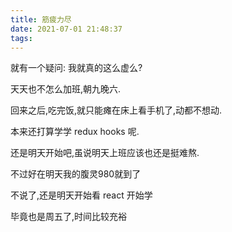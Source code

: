 ```yaml
---
title: 筋疲力尽
date: 2021-07-01 21:48:37
tags:
---
```


就有一个疑问: 我就真的这么虚么?

天天也不怎么加班,朝九晚六.

回来之后,吃完饭,就只能瘫在床上看手机了,动都不想动.

本来还打算学学 redux hooks 呢.

还是明天开始吧,虽说明天上班应该也还是挺难熬.

不过好在明天我的腹灵980就到了

不说了,还是明天开始看 react 开始学

毕竟也是周五了,时间比较充裕
